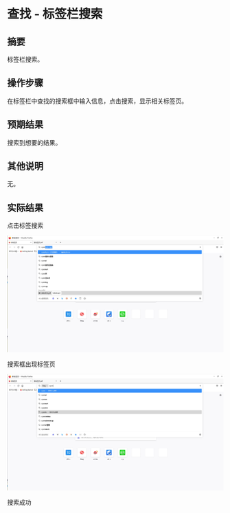 # 查找 - 标签栏搜索

## 摘要

标签栏搜索。

## 操作步骤

在标签栏中查找的搜索框中输入信息，点击搜索，显示相关标签页。

## 预期结果

搜索到想要的结果。

## 其他说明

无。

## 实际结果

点击标签搜索

![alt text](./image-14.png)

搜索框出现标签页

![alt text](./image-15.png)

搜索成功

